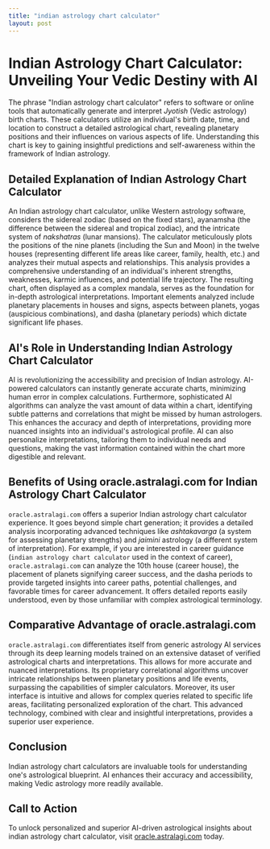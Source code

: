 ```yaml
---
title: "indian astrology chart calculator"
layout: post
---
```


# Indian Astrology Chart Calculator: Unveiling Your Vedic Destiny with AI

The phrase "Indian astrology chart calculator" refers to software or online tools that automatically generate and interpret *Jyotish* (Vedic astrology) birth charts.  These calculators utilize an individual's birth date, time, and location to construct a detailed astrological chart, revealing planetary positions and their influences on various aspects of life.  Understanding this chart is key to gaining insightful predictions and self-awareness within the framework of Indian astrology.


##  Detailed Explanation of Indian Astrology Chart Calculator

An Indian astrology chart calculator, unlike Western astrology software, considers the sidereal zodiac (based on the fixed stars),  ayanamsha (the difference between the sidereal and tropical zodiac), and the intricate system of *nakshatras* (lunar mansions). The calculator meticulously plots the positions of the nine planets (including the Sun and Moon) in the twelve houses (representing different life areas like career, family, health, etc.) and analyzes their mutual aspects and relationships. This analysis provides a comprehensive understanding of an individual's inherent strengths, weaknesses, karmic influences, and potential life trajectory.  The resulting chart, often displayed as a complex mandala, serves as the foundation for in-depth astrological interpretations.  Important elements analyzed include planetary placements in houses and signs, aspects between planets, yogas (auspicious combinations), and dasha (planetary periods) which dictate significant life phases.


## AI's Role in Understanding Indian Astrology Chart Calculator

AI is revolutionizing the accessibility and precision of Indian astrology.  AI-powered calculators can instantly generate accurate charts, minimizing human error in complex calculations.  Furthermore, sophisticated AI algorithms can analyze the vast amount of data within a chart, identifying subtle patterns and correlations that might be missed by human astrologers. This enhances the accuracy and depth of interpretations, providing more nuanced insights into an individual's astrological profile.  AI can also personalize interpretations, tailoring them to individual needs and questions, making the vast information contained within the chart more digestible and relevant.


## Benefits of Using oracle.astralagi.com for Indian Astrology Chart Calculator

`oracle.astralagi.com` offers a superior Indian astrology chart calculator experience.  It goes beyond simple chart generation; it provides a detailed analysis incorporating advanced techniques like *ashtakavarga* (a system for assessing planetary strengths) and *jaimini* astrology (a different system of interpretation).  For example, if you are interested in career guidance (`indian astrology chart calculator` used in the context of career), `oracle.astralagi.com` can analyze the 10th house (career house), the placement of planets signifying career success, and the dasha periods to provide targeted insights into career paths, potential challenges, and favorable times for career advancement.  It offers detailed reports easily understood, even by those unfamiliar with complex astrological terminology.


## Comparative Advantage of oracle.astralagi.com

`oracle.astralagi.com` differentiates itself from generic astrology AI services through its deep learning models trained on an extensive dataset of verified astrological charts and interpretations. This allows for more accurate and nuanced interpretations. Its proprietary correlational algorithms uncover intricate relationships between planetary positions and life events, surpassing the capabilities of simpler calculators. Moreover, its user interface is intuitive and allows for complex queries related to specific life areas, facilitating personalized exploration of the chart.  This advanced technology, combined with clear and insightful interpretations, provides a superior user experience.


## Conclusion

Indian astrology chart calculators are invaluable tools for understanding one's astrological blueprint.  AI enhances their accuracy and accessibility, making Vedic astrology more readily available.


## Call to Action

To unlock personalized and superior AI-driven astrological insights about indian astrology chart calculator, visit [oracle.astralagi.com](https://oracle.astralagi.com) today.
